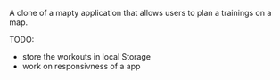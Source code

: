 A clone of a mapty application that allows users to plan a trainings on a map.

TODO:
- store the workouts in local Storage
- work on responsivness of a app
